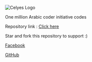 ![Celyes Logo](http://b.up-00.com/2018/02/151821732343771.png)

One million Arabic coder initiative codes

Repository link : [Click here](https://github.com/celyes/omac)

Star and fork this repository to support :) 

[Facebook](https://fb.com/celyes01)

[GitHub](https://github.com/celyes)

